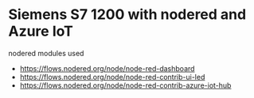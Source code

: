 # Siemens S7 1200 with nodered and Azure IoT

nodered modules used

- https://flows.nodered.org/node/node-red-dashboard
- https://flows.nodered.org/node/node-red-contrib-ui-led
- https://flows.nodered.org/node/node-red-contrib-azure-iot-hub
